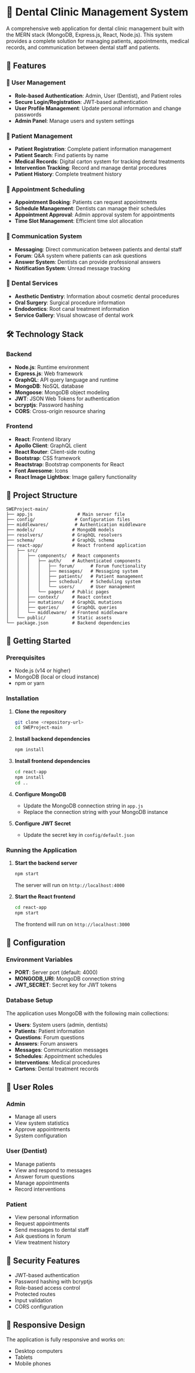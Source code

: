 # 🦷 Dental Clinic Management System

A comprehensive web application for dental clinic management built with the MERN stack (MongoDB, Express.js, React, Node.js). This system provides a complete solution for managing patients, appointments, medical records, and communication between dental staff and patients.

## 🚀 Features

### 👥 User Management
- **Role-based Authentication**: Admin, User (Dentist), and Patient roles
- **Secure Login/Registration**: JWT-based authentication
- **User Profile Management**: Update personal information and change passwords
- **Admin Panel**: Manage users and system settings

### 🏥 Patient Management
- **Patient Registration**: Complete patient information management
- **Patient Search**: Find patients by name
- **Medical Records**: Digital carton system for tracking dental treatments
- **Intervention Tracking**: Record and manage dental procedures
- **Patient History**: Complete treatment history

### 📅 Appointment Scheduling
- **Appointment Booking**: Patients can request appointments
- **Schedule Management**: Dentists can manage their schedules
- **Appointment Approval**: Admin approval system for appointments
- **Time Slot Management**: Efficient time slot allocation

### 💬 Communication System
- **Messaging**: Direct communication between patients and dental staff
- **Forum**: Q&A system where patients can ask questions
- **Answer System**: Dentists can provide professional answers
- **Notification System**: Unread message tracking

### 🦷 Dental Services
- **Aesthetic Dentistry**: Information about cosmetic dental procedures
- **Oral Surgery**: Surgical procedure information
- **Endodontics**: Root canal treatment information
- **Service Gallery**: Visual showcase of dental work

## 🛠️ Technology Stack

### Backend
- **Node.js**: Runtime environment
- **Express.js**: Web framework
- **GraphQL**: API query language and runtime
- **MongoDB**: NoSQL database
- **Mongoose**: MongoDB object modeling
- **JWT**: JSON Web Tokens for authentication
- **bcryptjs**: Password hashing
- **CORS**: Cross-origin resource sharing

### Frontend
- **React**: Frontend library
- **Apollo Client**: GraphQL client
- **React Router**: Client-side routing
- **Bootstrap**: CSS framework
- **Reactstrap**: Bootstrap components for React
- **Font Awesome**: Icons
- **React Image Lightbox**: Image gallery functionality

## 📁 Project Structure

```
SWEProject-main/
├── app.js                 # Main server file
├── config/               # Configuration files
├── middlewares/          # Authentication middleware
├── models/              # MongoDB models
├── resolvers/           # GraphQL resolvers
├── schema/              # GraphQL schema
├── react-app/           # React frontend application
│   ├── src/
│   │   ├── components/  # React components
│   │   │   ├── auth/    # Authenticated components
│   │   │   │   ├── forum/      # Forum functionality
│   │   │   │   ├── messages/   # Messaging system
│   │   │   │   ├── patients/   # Patient management
│   │   │   │   ├── schedual/   # Scheduling system
│   │   │   │   └── users/      # User management
│   │   │   └── pages/   # Public pages
│   │   ├── context/     # React context
│   │   ├── mutations/   # GraphQL mutations
│   │   ├── queries/     # GraphQL queries
│   │   └── middleware/  # Frontend middleware
│   └── public/          # Static assets
└── package.json         # Backend dependencies
```

## 🚀 Getting Started

### Prerequisites
- Node.js (v14 or higher)
- MongoDB (local or cloud instance)
- npm or yarn

### Installation

1. **Clone the repository**
   ```bash
   git clone <repository-url>
   cd SWEProject-main
   ```

2. **Install backend dependencies**
   ```bash
   npm install
   ```

3. **Install frontend dependencies**
   ```bash
   cd react-app
   npm install
   cd ..
   ```

4. **Configure MongoDB**
   - Update the MongoDB connection string in `app.js`
   - Replace the connection string with your MongoDB instance

5. **Configure JWT Secret**
   - Update the secret key in `config/default.json`

### Running the Application

1. **Start the backend server**
   ```bash
   npm start
   ```
   The server will run on `http://localhost:4000`

2. **Start the React frontend**
   ```bash
   cd react-app
   npm start
   ```
   The frontend will run on `http://localhost:3000`

## 🔧 Configuration

### Environment Variables
- **PORT**: Server port (default: 4000)
- **MONGODB_URI**: MongoDB connection string
- **JWT_SECRET**: Secret key for JWT tokens

### Database Setup
The application uses MongoDB with the following main collections:
- **Users**: System users (admin, dentists)
- **Patients**: Patient information
- **Questions**: Forum questions
- **Answers**: Forum answers
- **Messages**: Communication messages
- **Schedules**: Appointment schedules
- **Interventions**: Medical procedures
- **Cartons**: Dental treatment records

## 👤 User Roles

### Admin
- Manage all users
- View system statistics
- Approve appointments
- System configuration

### User (Dentist)
- Manage patients
- View and respond to messages
- Answer forum questions
- Manage appointments
- Record interventions

### Patient
- View personal information
- Request appointments
- Send messages to dental staff
- Ask questions in forum
- View treatment history

## 🔐 Security Features

- JWT-based authentication
- Password hashing with bcryptjs
- Role-based access control
- Protected routes
- Input validation
- CORS configuration

## 📱 Responsive Design

The application is fully responsive and works on:
- Desktop computers
- Tablets
- Mobile phones
